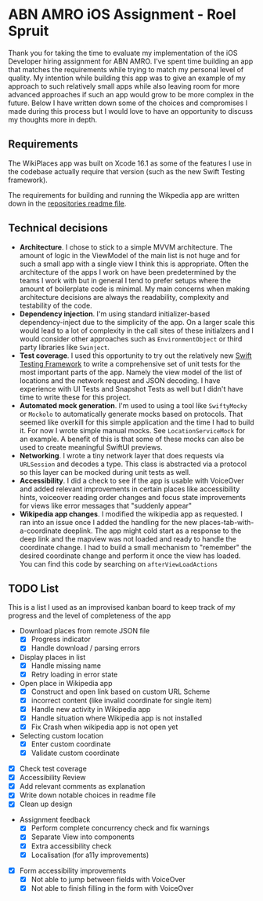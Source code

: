 # ABN AMRO iOS Assignment - Roel Spruit

Thank you for taking the time to evaluate my implementation of the iOS Developer hiring assignment for ABN AMRO. I've spent time building an app that matches the requirements while trying to match my personal level of quality. My intention while building this app was to give an example of my approach to such relatively small apps while also leaving room for more advanced approaches if such an app would grow to be more complex in the future. Below I have written down some of the choices and compromises I made during this process but I would love to have an opportunity to discuss my thoughts more in depth.

## Requirements
The WikiPlaces app was built on Xcode 16.1 as some of the features I use in the codebase actually require that version (such as the new Swift Testing framework). 

The requirements for building and running the Wikpedia app are written down in the [repositories readme file](https://github.com/wikimedia/wikipedia-ios).

## Technical decisions
- **Architecture**. I chose to stick to a simple MVVM architecture. The amount of logic in the ViewModel of the main list is not huge and for such a small app with a single view I think this is appropriate. Often the architecture of the apps I work on have been predetermined by the teams I work with but in general I tend to prefer setups where the amount of boilerplate code is minimal. My main concerns when making architecture decisions are always the readability,  complexity and testability of the code.
- **Dependency injection**. I'm using standard initializer-based dependency-inject due to the simplicity of the app. On a larger scale this would lead to a lot of complexity in the call sites of these initialzers and I would consider other approaches such as `EnvironmentObject` or third party libraries like `Swinject`.
- **Test coverage**. I used this opportunity to try out the relatively new [Swift Testing Framework](https://developer.apple.com/xcode/swift-testing/) to write a comprehensive set of unit tests for the most important parts of the app. Namely the view model of the list of locations and the network request and JSON decoding. I have experience with UI Tests and Snapshot Tests as well but I didn't have time to write these for this project.
- **Automated mock generation**. I'm used to using a tool like `SwiftyMocky` or `Mockolo` to automatically generate mocks based on protocols. That seemed like overkill for this simple application and the time I had to build it. For now I wrote simple manual mocks. See `LocationServiceMock` for an example. A benefit of this is that some of these mocks can also be used to create meaningful SwiftUI previews.
- **Networking**. I wrote a tiny network layer that does requests via `URLSession` and decodes a type. This class is abstracted via a protocol so this layer can be mocked during unit tests as well.
- **Accessibility**. I did a check to see if the app is usable with VoiceOver and added relevant improvements in certain places like accessibility hints, voiceover reading order changes and focus state improvements for views like error messages that "suddenly appear"
- **Wikipedia app changes**. I modified the wikipedia app as requested. I ran into an issue once I added the handling for the new places-tab-with-a-coordinate deeplink. The app might cold start as a response to the deep link and the mapview was not loaded and ready to handle the coordinate change. I had to build a small mechanism to "remember" the desired coordinate change and perform it once the view has loaded. You can find this code by searching on `afterViewLoadActions`


## TODO List
This is a list I used as an improvised kanban board to keep track of my progress and the level of completeness of the app

-  Download places from remote JSON file
    - [x] Progress indicator 
    - [x] Handle download / parsing errors
- Display places in list
    - [x] Handle missing name    
    - [x] Retry loading in error state
- Open place in Wikipedia app
    - [x] Construct and open link based on custom URL Scheme
    - [x] incorrect content (like invalid coordinate for single item)
    - [x] Handle new activity in Wikipedia app
    - [x] Handle situation where Wikipedia app is not installed
    - [x] Fix Crash when wikipedia app is not open yet
- Selecting custom location
    - [x] Enter custom coordinate
    - [x] Validate custom coordinate
- [x] Check test coverage
- [x] Accessibility Review
- [x] Add relevant comments as explanation
- [x] Write down notable choices in readme file
- [x] Clean up design
- Assignment feedback
    - [x] Perform complete concurrency check and fix warnings
    - [x] Separate View into components
    - [x] Extra accessibility check
    - [x] Localisation (for a11y improvements)
- [x] Form accessibility improvements
    - [x] Not able to jump between fields with VoiceOver
    - [x] Not able to finish filling in the form with VoiceOver
